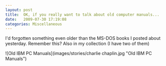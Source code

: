 ```yaml
---
layout: post
title:  OK, if you really want to talk about old computer manuals...
date:   2009-07-30 17:19:08
categories: Miscellaneous
---
```

I'd forgotten something even older than the MS-DOS books I posted about yesterday. Remember this? Also in my collection (I have two of them)

![Old IBM PC Manuals](images/stories/charlie chaplin.jpg "Old IBM PC Manuals")